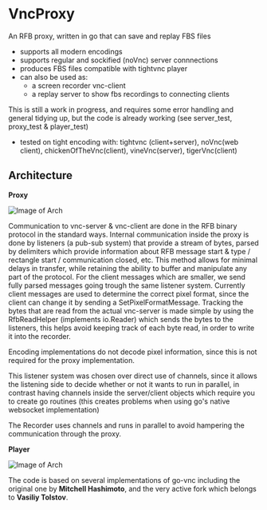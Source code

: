 # VncProxy
An RFB proxy, written in go that can save and replay FBS files
* supports all modern encodings
* supports regular and sockified (noVnc) server connnections
* produces FBS files compatible with tightvnc player
* can also be used as:
    * a screen recorder vnc-client
    * a replay server to show fbs recordings to connecting clients 

This is still a work in progress, and requires some error handling and general tidying up, 
but the code is already working (see server_test, proxy_test & player_test)
- tested on tight encoding with: tightvnc (client+server), noVnc(web client), chickenOfTheVnc(client), vineVnc(server), tigerVnc(client)

## **Architecture**
**Proxy**

![Image of Arch](https://github.com/amitbet/vncproxy/blob/master/architecture/proxy-arch.png?raw=true)

Communication to vnc-server & vnc-client are done in the RFB binary protocol in the standard ways.
Internal communication inside the proxy is done by listeners (a pub-sub system) that provide a stream of bytes, parsed by delimiters which provide information about RFB message start & type / rectangle start / communication closed, etc.
This method allows for minimal delays in transfer, while retaining the ability to buffer and manipulate any part of the protocol.
For the client messages which are smaller, we send fully parsed messages going trough the same listener system.
Currently client messages are used to determine the correct pixel format, since the client can change it by sending a SetPixelFormatMessage.
Tracking the bytes that are read from the actual vnc-server is made simple by using the RfbReadHelper (implements io.Reader) which sends the bytes to the listeners, this helps avoid keeping track of each byte read, in order to write it into the recorder.

Encoding implementations do not decode pixel information, since this is not required for the proxy implementation.


This listener system was chosen over direct use of channels, since it allows the listening side to decide whether or not it wants to run in parallel, in contrast having channels inside the server/client objects which require you to create go routines (this creates problems when using go's native websocket implementation)

The Recorder uses channels and runs in parallel to avoid hampering the communication through the proxy.

**Player**

![Image of Arch](https://github.com/amitbet/vncproxy/blob/master/architecture/player-arch.png?raw=true)

The code is based on several implementations of go-vnc including the original one by **Mitchell Hashimoto**, and the very active fork which belongs to **Vasiliy Tolstov**.
